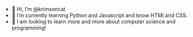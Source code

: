 - 👋 Hi, I’m @krimsoncat
- 🌱 I’m currently learning Python and Javascript and know HTMl and CSS.
- 💞️ I am looking to learn more and more about computer science and programming!
<!---
- 👀 I’m interested in ...
- 💞️ I’m looking to collaborate on ...
- 📫 How to reach me ... --->

<!---
krimsoncat/krimsoncat is a ✨ special ✨ repository because its `README.md` (this file) appears on your GitHub profile.
You can click the Preview link to take a look at your changes.
--->
